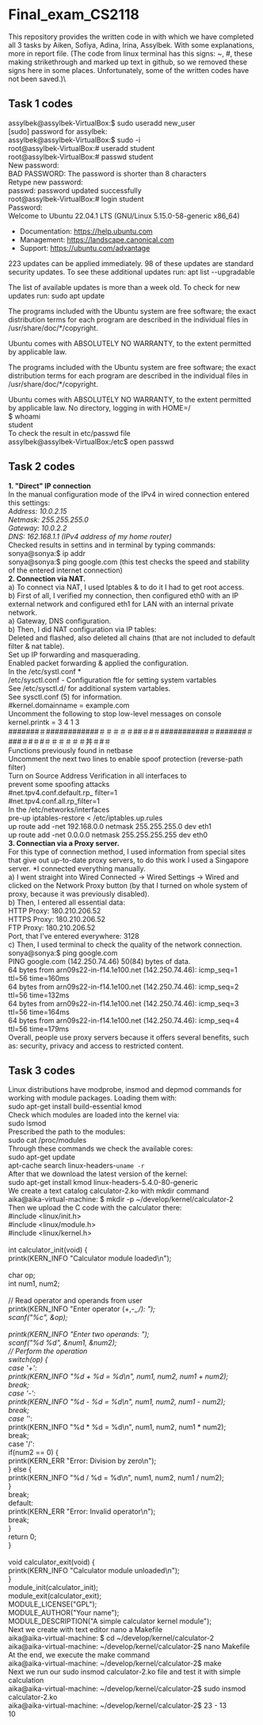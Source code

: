 # Final_exam_CS2118
This repository provides the written code in with which we have completed all 3 tasks by Aiken, Sofiya, Adina, Irina, Assylbek. With some explanations, more in report file.
(The code from linux terminal has this signs: ~, #, these making strikethrough and marked up text in github, so we removed these signs here in some places. Unfortunately, some of the written codes have not been saved.)\
## Task 1 codes
assylbek@assylbek-VirtualBox:$ sudo useradd new_user\
[sudo] password for assylbek: \
assylbek@assylbek-VirtualBox:$ sudo -i\
root@assylbek-VirtualBox:# useradd student\
root@assylbek-VirtualBox:# passwd student\
New password: \
BAD PASSWORD: The password is shorter than 8 characters\
Retype new password: \
passwd: password updated successfully \
root@assylbek-VirtualBox:# login student\
Password: \
Welcome to Ubuntu 22.04.1 LTS (GNU/Linux 5.15.0-58-generic x86_64)

 * Documentation:  https://help.ubuntu.com
 * Management:     https://landscape.canonical.com
 * Support:        https://ubuntu.com/advantage

223 updates can be applied immediately.
98 of these updates are standard security updates.
To see these additional updates run: apt list --upgradable


The list of available updates is more than a week old.
To check for new updates run: sudo apt update

The programs included with the Ubuntu system are free software;
the exact distribution terms for each program are described in the
individual files in /usr/share/doc/*/copyright.

Ubuntu comes with ABSOLUTELY NO WARRANTY, to the extent permitted by
applicable law.

The programs included with the Ubuntu system are free software;
the exact distribution terms for each program are described in the
individual files in /usr/share/doc/*/copyright.

Ubuntu comes with ABSOLUTELY NO WARRANTY, to the extent permitted by applicable law.
No directory, logging in with HOME=/\
$ whoami\
student\
To check the result in etc/passwd file\
assylbek@assylbek-VirtualBox:/etc$ open passwd
## Task 2 codes
**1. "Direct" IP connection**\
In the manual configuration mode of the IPv4 in wired connection entered this settings:\
*Address: 10.0.2.15\
Netmask: 255.255.255.0 \
Gateway: 10.0.2.2\
DNS: 162.168.1.1 (IPv4 address of my home router)*\
Checked results in settins and in terminal by typing commands:\
sonya@sonya:$ ip addr \
sonya@sonya:$ ping google.com (this test checks the speed and stability of the entered internet connection)\
**2.	Connection via NAT.**\
a) To connect via NAT, I used Iptables & to do it I had to get root access.\
b) First of all, I verified my connection, then configured eth0 with an IP external network and configured eth1 for LAN with an internal private network.\
a)	Gateway, DNS configuration.\
b)	Then, I did NAT configuration via IP tables:\
Deleted and flashed, also deleted all chains (that are not included to default filter & nat table).\
Set up IP forwarding and masquerading.\
Enabled packet forwarding & applied the configuration.\
In the /etc/systl.conf *\
/etc/sysctl.conf - Configuration ftle for setting system vartables\
 See /etc/sysctl.d/ for additional system vartables.\
 See sysctl.conf (5) for information.\
#kernel.domainname = example.com\
 Uncomment the following to stop low-level messages on console\
kernel.printk = 3 4 1 3\
#######＃############＃＃＃＃＃##＃#＃###########＃#######＃###＃#＃#＃＃＃＃＃＃丼＃#＃\
 Functions previously found in netbase\
 Uncomment the next two lines to enable spoof protection (reverse-path filter)\
 Turn on Source Address Verification in all interfaces to\
 prevent some spoofing attacks\
#net.tpv4.conf.default.rp_ filter=1\
#net.tpv4.conf.all.rp_filter=1\
In the /etc/networks/interfaces\
pre-up iptables-restore < /etc/iptables.up.rules\
up route add -net 192.168.0.0 netmask 255.255.255.0 dev eth1\
up route add -net 0.0.0.0 netmask 255.255.255.255 dev eth0\
**3.	Connectian via a Proxy server.**\
For this type of connection method, I used information from special sites that give out up-to-date proxy servers, to do this work I used a Singapore server. 
*I connected everything manually.\
a) I went straight into Wired Connected -> Wired Settings -> Wired and clicked on the  Network Proxy button (by that I turned on whole system of proxy, because it was previously disabled).\
b) Then, I entered all essential data:\
HTTP Proxy: 180.210.206.52\
HTTPS Proxy: 180.210.206.52\
FTP Proxy: 180.210.206.52\
Port, that I’ve entered everywhere: 3128\
c) Then, I used terminal to check the quality of the network connection.\
sonya@sonya:$ ping google.com\
PING google.com (142.250.74.46) 50(84) bytes of data.\
64 bytes from arn09s22-in-f14.1e100.net (142.250.74.46): icmp_seq=1 ttl=56 time=160ms\
64 bytes from arn09s22-in-f14.1e100.net (142.250.74.46): icmp_seq=2 ttl=56 time=132ms\
64 bytes from arn09s22-in-f14.1e100.net (142.250.74.46): icmp_seq=3 ttl=56 time=164ms\
64 bytes from arn09s22-in-f14.1e100.net (142.250.74.46): icmp_seq=4 ttl=56 time=179ms\
Overall, people use proxy servers because it offers several benefits, such as: security, privacy and access to restricted content.
## Task 3 codes
Linux distributions have modprobe, insmod and depmod commands for working with module packages. Loading them with:\
sudo apt-get install build-essential kmod\
Сheck which modules are loaded into the kernel via:\
sudo lsmod\
Prescribed the path to the modules:\
sudo cat /proc/modules \
Through these commands we check the available cores:\
sudo apt-get update \
apt-cache search linux-headers-`uname -r` \
After that we download the latest version of the kernel:\
sudo apt-get install kmod linux-headers-5.4.0-80-generic\
We create a text catalog calculator-2.ko with mkdir command\
aika@aika-virtual-machine: $ mkdir -p ~/develop/kernel/calculator-2\
Then we upload the C code with the calculator there:\
#include <linux/init.h>\
#include <linux/module.h>\
#include <linux/kernel.h>\
\
int calculator_init(void) {\
    printk(KERN_INFO "Calculator module loaded\n");\
\
    char op;\
    int num1, num2;\
\
    // Read operator and operands from user\
    printk(KERN_INFO "Enter operator (+,-,*,/): ");\
    scanf("%c", &op);\
\
    printk(KERN_INFO "Enter two operands: ");\
    scanf("%d %d", &num1, &num2);\
    // Perform the operation\
    switch(op) {\
        case '+':\
            printk(KERN_INFO "%d + %d = %d\n", num1, num2, num1 + num2);\
            break;\
        case '-':\
            printk(KERN_INFO "%d - %d = %d\n", num1, num2, num1 - num2);\
            break;\
        case '*':\
            printk(KERN_INFO "%d * %d = %d\n", num1, num2, num1 * num2);\
            break;\
        case '/':\
            if(num2 == 0) {\
                printk(KERN_ERR "Error: Division by zero\n");\
            } else {\
                printk(KERN_INFO "%d / %d = %d\n", num1, num2, num1 / num2);\
            }\
            break;\
        default:\
            printk(KERN_ERR "Error: Invalid operator\n");\
            break;\
    }\
    return 0;\
}\
\
void calculator_exit(void) {\
    printk(KERN_INFO "Calculator module unloaded\n");\
}\
module_init(calculator_init);\
module_exit(calculator_exit);\
MODULE_LICENSE("GPL");\
MODULE_AUTHOR("Your name");\
MODULE_DESCRIPTION("A simple calculator kernel module");\
Next we create with text editor nano a Makefile\
aika@aika-virtual-machine: $ cd ~/develop/kernel/calculator-2\
aika@aika-virtual-machine: ~/develop/kernel/calculator-2$ nano Makefile\
At the end, we execute the make command\
aika@aika-virtual-machine: ~/develop/kernel/calculator-2$ make\
Next we run our sudo insmod calculator-2.ko file and test it with simple calculation\
aika@aika-virtual-machine: ~/develop/kernel/calculator-2$ sudo insmod calculator-2.ko\
aika@aika-virtual-machine: ~/develop/kernel/calculator-2$ 23 - 13\
10
